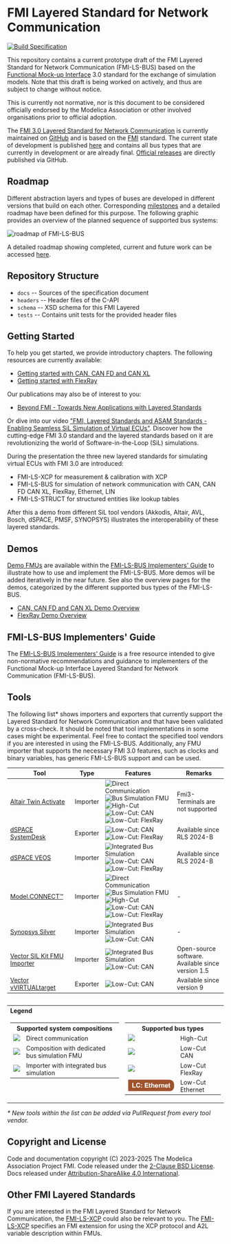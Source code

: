 # FMI Layered Standard for Network Communication

[![Build Specification](https://github.com/modelica/fmi-ls-bus/actions/workflows/build-ls-bus.yml/badge.svg)](https://github.com/modelica/fmi-ls-bus/actions/workflows/build-ls-bus.yml)

This repository contains a current prototype draft of the FMI Layered
Standard for Network Communication (FMI-LS-BUS) based on the
[Functional Mock-up Interface][FMI] 3.0 standard for the exchange of
simulation models. Note that this draft is being worked on actively,
and thus are subject to change without notice.

This is currently not normative, nor is this document to be considered
officially endorsed by the Modelica Association or other involved
organisations prior to official adoption.

The [FMI 3.0 Layered Standard for Network Communication][spec] is currently
maintained on [GitHub][githubspec] and is based on the [FMI][] standard.
The current state of development is published [here][spec] and
contains all bus types that are currently in development or are already final.
[Official releases][releases] are directly published via GitHub.

## Roadmap

Different abstraction layers and types of buses are developed in different versions that build on each other.
Corresponding [milestones][milestones] and a detailed roadmap have
been defined for this purpose.
The following graphic provides an overview of the planned sequence of supported bus systems:

![roadmap of FMI-LS-BUS](roadmap_overview.svg)

A detailed roadmap showing completed, current and future work can be accessed [here][roadmap].

## Repository Structure

- `docs` -- Sources of the specification document
- `headers` -- Header files of the C-API
- `schema` -- XSD schema for this FMI Layered
- `tests` -- Contains unit tests for the provided header files

## Getting Started

To help you get started, we provide introductory chapters.
The following resources are currently available:

- [Getting started with CAN, CAN FD and CAN XL]
- [Getting started with FlexRay]

Our publications may also be of interest to you:

- [Beyond FMI - Towards New Applications with Layered Standards]

Or dive into our video ["FMI, Layered Standards and ASAM Standards - Enabling Seamless SiL Simulation of Virtual ECUs"](https://www.youtube.com/watch?v=KzzKRa3jORs).
Discover how the cutting-edge FMI 3.0 standard and the layered standards based on it are revolutionizing the world of Software-in-the-Loop (SiL) simulations.

During the presentation the three new layered standards for simulating virtual ECUs with FMI 3.0 are introduced:

- FMI-LS-XCP for measurement & calibration with XCP
- FMI-LS-BUS for simulation of network communication with CAN, CAN FD CAN XL, FlexRay, Ethernet, LIN
- FMI-LS-STRUCT for structured entities like lookup tables

After this a demo from different SiL tool vendors (Akkodis, Altair, AVL, Bosch, dSPACE, PMSF, SYNOPSYS) illustrates the interoperability of these layered standards.

## Demos

[Demo FMUs] are available within the [FMI-LS-BUS Implementers' Guide] to illustrate how to use and implement the FMI-LS-BUS.
More demos will be added iteratively in the near future.
See also the overview pages for the demos, categorized by the different supported bus types of the FMI-LS-BUS.

- [CAN, CAN FD and CAN XL Demo Overview]
- [FlexRay Demo Overview]

## FMI-LS-BUS Implementers' Guide

The [FMI-LS-BUS Implementers' Guide] is a free resource intended to give non-normative recommendations and guidance to implementers of the Functional Mock-up Interface Layered Standard for Network Communication (FMI-LS-BUS).

## Tools

The following list* shows importers and exporters that currently support the Layered Standard for Network Communication and that have been validated by a cross-check.
It should be noted that tool implementations in some cases might be experimental.
Feel free to contact the specified tool vendors if you are interested in using the FMI-LS-BUS.
Additionally, any FMU importer that supports the necessary FMI 3.0 features, such as clocks and binary variables, has generic FMI-LS-BUS support and can be used.

|Tool|Type|Features|Remarks
|---|---|---|---|
[Altair Twin Activate](https://www.altair.com/twin-activate/)|Importer|![Direct Communication](landingpage/DC.svg) ![Bus Simulation FMU](landingpage/BSF.svg) <br> ![High-Cut](landingpage/HC.svg) ![Low-Cut: CAN](landingpage/LC_CAN.svg) ![Low-Cut: FlexRay](landingpage/LC_FR.svg)|Fmi3-Terminals are not supported
[dSPACE SystemDesk](https://www.dspace.com/en/pub/home/products/sw/system_architecture_software/systemdesk.cfm)|Exporter|![Low-Cut: CAN](landingpage/LC_CAN.svg) ![Low-Cut: FlexRay](landingpage/LC_FR.svg)|Available since RLS 2024-B
[dSPACE VEOS](https://www.dspace.com/en/pub/home/products/sw/simulation_software/veos.cfm)|Importer|![Integrated Bus Simulation](landingpage/IBS.svg) <br> ![Low-Cut: CAN](landingpage/LC_CAN.svg) ![Low-Cut: FlexRay](landingpage/LC_FR.svg)|Available since RLS 2024-B
[Model.CONNECT&trade;](https://www.avl.com/de-at/simulation-solutions/software-offering/simulation-tools-a-z/modelconnect)|Importer|![Direct Communication](landingpage/DC.svg) ![Bus Simulation FMU](landingpage/BSF.svg) <br> ![High-Cut](landingpage/HC.svg) ![Low-Cut: CAN](landingpage/LC_CAN.svg) ![Low-Cut: FlexRay](landingpage/LC_FR.svg)|-
[Synopsys Silver](https://www.synopsys.com/verification/virtual-prototyping/silver.html)|Importer|![Integrated Bus Simulation](landingpage/IBS.svg) <br> ![Low-Cut: CAN](landingpage/LC_CAN.svg)|-
[Vector SIL Kit FMU Importer](https://github.com/vectorgrp/sil-kit-fmu-importer)|Importer|![Integrated Bus Simulation](landingpage/IBS.svg) <br> ![Low-Cut: CAN](landingpage/LC_CAN.svg)|Open-source software. <br>Available since version 1.5
[Vector vVIRTUALtarget](https://www.vector.com/at/en/products/products-a-z/software/vvirtualtarget/)|Exporter|![Low-Cut: CAN](landingpage/LC_CAN.svg)|Available since version 9

<table align=left>
  <tr>
    <th colspan="2" align=left>Legend</td>
  </tr>
  <tr>
    <td valign=top>
      <table>
        <tr>
          <th colspan="2">Supported system compositions</td>
        </tr>
        <tr>
          <td><img src="landingpage/DC.svg"/></td>
          <td>Direct communication</td>
        </tr>
        <tr>
          <td><img src="landingpage/BSF.svg"/></td>
          <td>Composition with dedicated bus simulation FMU</td>
        </tr>
        <tr>
          <td><img src="landingpage/IBS.svg"/></td>
          <td>Importer with integrated bus simulation</td>
        </tr>
      </table>
    </td>
    <td valign=top>
      <table>
        <tr>
          <th colspan="2">Supported bus types</td>
        </tr>
        <tr>
          <td><img src="landingpage/HC.svg"/></td>
          <td>High-Cut</td>
        </tr>
        <tr>
          <td><img src="landingpage/LC_CAN.svg"/></td>
          <td>Low-Cut CAN</td>
        </tr>
        <tr>
          <td><img src="landingpage/LC_FR.svg"/></td>
          <td>Low-Cut FlexRay</td>
        </tr>
        <tr>
          <td><img src="landingpage/LC_Ethernet.svg"/></td>
          <td>Low-Cut Ethernet</td>
        </tr>
      </table>
    </tr>
  </td>
</table>

_* New tools within the list can be added via PullRequest from every tool vendor._

## Copyright and License

Code and documentation copyright (C) 2023-2025 The Modelica Association Project FMI.
Code released under the [2-Clause BSD License].
Docs released under [Attribution-ShareAlike 4.0 International].

## Other FMI Layered Standards

If you are interested in the FMI Layered Standard for Network Communication, the [FMI-LS-XCP] could also be relevant to you.
The [FMI-LS-XCP] specifies an FMI extension for using the XCP protocol and A2L variable description within FMUs.

[FMI]: https://fmi-standard.org/
[FMI-LS-XCP]: https://github.com/modelica/fmi-ls-xcp
[Demo FMUs]: https://github.com/modelica/fmi-guides/tree/main/ls-bus-guide/demos
[2-Clause BSD License]: https://opensource.org/licenses/BSD-2-Clause
[Attribution-ShareAlike 4.0 International]: https://creativecommons.org/licenses/by-sa/4.0/
[githubspec]: docs/index.adoc
[roadmap]: https://raw.githubusercontent.com/modelica/fmi-ls-bus/main/roadmap.svg
[spec]: https://modelica.github.io/fmi-ls-bus/main/
[milestones]: https://github.com/modelica/fmi-ls-bus/milestones?direction=asc&sort=title&state=open
[releases]: https://github.com/modelica/fmi-ls-bus/releases
[FMI-LS-BUS Implementers' Guide]: https://modelica.github.io/fmi-guides/main/ls-bus-guide/
[Getting started with CAN, CAN FD and CAN XL]: https://modelica.github.io/fmi-guides/main/ls-bus-guide/#low-cut-can-getting-started-with-can
[Getting started with FlexRay]: https://modelica.github.io/fmi-guides/main/ls-bus-guide/#low-cut-flexray-getting-started-with-flexray
[CAN, CAN FD and CAN XL Demo Overview]: https://modelica.github.io/fmi-guides/main/ls-bus-guide/#low-cut-can-demos
[FlexRay Demo Overview]: https://modelica.github.io/fmi-guides/main/ls-bus-guide/#low-cut-flexray-demos
[Beyond FMI - Towards New Applications with Layered Standards]: https://ecp.ep.liu.se/index.php/modelica/article/view/947
